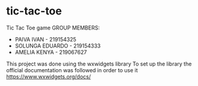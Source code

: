 # tic-tac-toe
Tic Tac Toe game
GROUP MEMBERS:
* PAIVA IVAN - 219154325
* SOLUNGA EDUARDO - 219154333
* AMELIA KENYA - 219067627


This project was done using the wxwidgets library
To set up the library the official documentation was followed in order to use it 
https://www.wxwidgets.org/docs/

